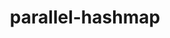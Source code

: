 ---
title: "parallel-hashmap"
layout: cache
categories: [package, develop-2024-06-09]
meta: {"versions": ["1.3.11"], "compilers": ["apple-clang@=15.0.0", "gcc@=11.4.0"], "oss": ["ubuntu22.04", "ventura"], "platforms": ["darwin", "linux"], "targets": ["aarch64", "x86_64_v3"], "stacks": ["ml-darwin-aarch64-mps", "ml-linux-x86_64-cpu", "ml-linux-x86_64-cuda", "root"], "num_specs": 2, "num_specs_by_stack": {"ml-linux-x86_64-cuda": 1, "root": 2, "ml-linux-x86_64-cpu": 1, "ml-darwin-aarch64-mps": 1}}
spec_details: [{"hash": "47ji2unpi34pzewrlzfnkcmdq6mi3cgx", "compiler": "gcc@=11.4.0", "versions": ["1.3.11"], "os": "ubuntu22.04", "platform": "linux", "target": "x86_64_v3", "variants": ["build_system=cmake", "build_type=Release", "generator=make", "~ipo", "patches=512e157"], "stacks": ["ml-linux-x86_64-cuda", "root", "ml-linux-x86_64-cpu"], "size": "-", "tarball": "https://binaries.spack.io/releases/develop-2024-06-09/build_cache/linux-ubuntu22.04-x86_64_v3/gcc-11.4.0/parallel-hashmap-1.3.11/linux-ubuntu22.04-x86_64_v3-gcc-11.4.0-parallel-hashmap-1.3.11-47ji2unpi34pzewrlzfnkcmdq6mi3cgx.spack"}, {"hash": "qvkndrss3x2s6bqflsfe63zuobakkom3", "compiler": "apple-clang@=15.0.0", "versions": ["1.3.11"], "os": "ventura", "platform": "darwin", "target": "aarch64", "variants": ["build_system=cmake", "build_type=Release", "generator=make", "~ipo", "patches=512e157"], "stacks": ["ml-darwin-aarch64-mps", "root"], "size": "-", "tarball": "https://binaries.spack.io/releases/develop-2024-06-09/build_cache/darwin-ventura-aarch64/apple-clang-15.0.0/parallel-hashmap-1.3.11/darwin-ventura-aarch64-apple-clang-15.0.0-parallel-hashmap-1.3.11-qvkndrss3x2s6bqflsfe63zuobakkom3.spack"}]
---